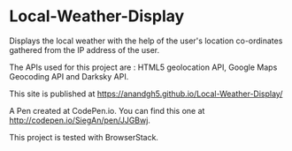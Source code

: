 # Local-Weather-Display
Displays the local weather with the help of the user's location co-ordinates gathered from the IP address of the user.

The APIs used for this project are : HTML5 geolocation API, Google Maps Geocoding API and Darksky API.

 This site is published at https://anandgh5.github.io/Local-Weather-Display/

A Pen created at CodePen.io. You can find this one at http://codepen.io/SiegAn/pen/JJGBwj.

 This project is tested with BrowserStack.
